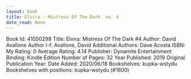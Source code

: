 ```yaml
---
layout: book
title: Elvira - Mistress Of The Dark  no. 4
date_read: None
---
```


Book Id: 41050298
Title: Elvira: Mistress Of The Dark #4
Author: David Avallone
Author l-f: Avallone, David
Additional Authors: Dave Acosta
ISBN: 
My Rating: 0
Average Rating: 4.14
Publisher: Dynamite Entertainment
Binding: Kindle Edition
Number of Pages: 32
Year Published: 2019
Original Publication Year: 
Date Added: 2020/06/18
Bookshelves: kupka-wstydu
Bookshelves with positions: kupka-wstydu (#1600)

